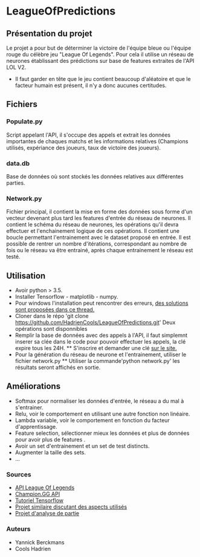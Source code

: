 # LeagueOfPredictions


## Présentation du projet

Le projet a pour but de déterminer la victoire de l'équipe bleue ou l'équipe rouge du célèbre jeu "League Of Legends".
Pour cela il utilise un réseau de neurones établissant des prédictions sur base de features extraites de l'API LOL V2.

* Il faut garder en tête que le jeu contient beaucoup d'aléatoire et que le facteur humain est présent, il n'y a donc aucunes certitudes.

## Fichiers 

### Populate.py

Script appelant l'API, il s'occupe des appels et extrait les données importantes de chaques matchs et les informations relatives (Champions utilisés, expériance des joueurs, taux de victoire des joueurs).

### data.db

Base de données où sont stockés les données relatives aux différentes parties.

### Network.py

Fichier principal, il contient la mise en forme des données sous forme d'un vecteur devenant plus tard les features d'entrée du réseau de neurones.
Il contient le schéma du réseau de neurones, les opérations qu'il devra effectuer et  l'enchainement logique de ces opérations. 
Il contient une boucle permettant l'entrainement avec le dataset proposé en entrée.
Il est possible de rentrer un nombre d'itérations, correspondant au nombre de fois ou le réseau va être entrainé, après chaque entrainement le réseau est testé. 

## Utilisation 
* Avoir python > 3.5.
* Installer Tensorflow - matplotlib - numpy.
* Pour windows l'installation peut rencontrer des erreurs, [des solutions sont proposées dans ce thread.](https://github.com/tensorflow/tensorflow/issues/5949)
* Cloner dans le répo 'git clone https://github.com/HadrienCools/LeagueOfPredictions.git'
Deux opérations sont disponnibles
* Remplir la base de données avec des appels à l'API, il faut simplemnt inserer sa clée dans le code pour pouvoir effectuer les appels, la clé expire tous les 24H.
** S'inscrire et demander une clé [sur le site.](https://developer.riotgames.com/)
* Pour la génération du réseau de neurone et l'entrainement, utiliser le fichier network.py
** Utiliser la commande'python network.py' les résultats seront affichés en sortie.

## Améliorations 
* Softmax pour normaliser les données d'entrée, le réseau a du mal à s'entrainer.
* Relu, voir le comportement en utilisant une autre fonction non linéaire.
* Lambda variable, voir le comportement en fonction du facteur d'apprentissage.
* Feature selection, sélectionner mieux les données et plus de données pour avoir plus de features .
* Avoir un set d'entrainement et un set de test distincts.
* Augmenter la taille des sets.
* ...

### Sources
* [API League Of Legends](https://developer.riotgames.com/api-methods/)
* [Champion.GG API](http://api.champion.gg/)
* [Tutoriel Tensorflow](https://www.youtube.com/watch?v=O9yl9KKKoQI)
* [Projet similaire discutant des aspects utilisés](https://github.com/apovedamckay/LoL-neural-network)
* [Projet d'analyse de partie](https://github.com/vingtfranc/LoLAnalyzer)

### Auteurs

* Yannick Berckmans
* Cools Hadrien

